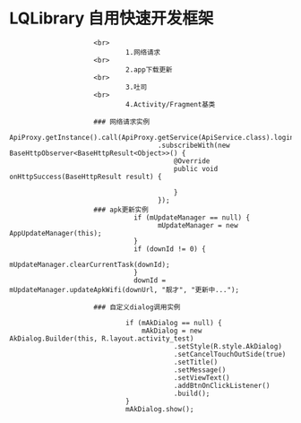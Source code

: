 # LQLibrary 自用快速开发框架
                         <br>
                                 1.网络请求
                         <br>
                                 2.app下载更新
                         <br>
                                 3.吐司
                         <br>
                                 4.Activity/Fragment基类
                         
                         ### 网络请求实例
                                 ApiProxy.getInstance().call(ApiProxy.getService(ApiService.class).login(4))
                                         .subscribeWith(new BaseHttpObserver<BaseHttpResult<Object>>() {
                                             @Override
                                             public void onHttpSuccess(BaseHttpResult result) {
                         
                                             }
                                         });
                         ### apk更新实例
                                   if (mUpdateManager == null) {
                                         mUpdateManager = new AppUpdateManager(this);
                                   }
                                   if (downId != 0) {
                                         mUpdateManager.clearCurrentTask(downId);
                                   }
                                   downId = mUpdateManager.updateApkWifi(downUrl, "靓才", "更新中...");

                         ### 自定义dialog调用实例
                         
                                 if (mAkDialog == null) {
                                     mAkDialog = new AkDialog.Builder(this, R.layout.activity_test)
                                             .setStyle(R.style.AkDialog)
                                             .setCancelTouchOutSide(true)
                                             .setTitle()
                                             .setMessage()
                                             .setViewText()
                                             .addBtnOnClickListener()
                                             .build();
                                 }
                                 mAkDialog.show();